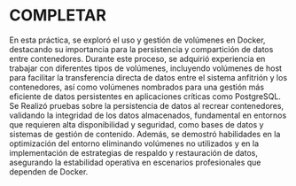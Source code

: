# COMPLETAR  
En esta práctica, se exploró el uso y gestión de volúmenes en Docker, destacando su importancia para la persistencia y compartición de datos entre contenedores. Durante este proceso, se adquirió experiencia en trabajar con diferentes tipos de volúmenes, incluyendo volúmenes de host para facilitar la transferencia directa de datos entre el sistema anfitrión y los contenedores, así como volúmenes nombrados para una gestión más eficiente de datos persistentes en aplicaciones críticas como PostgreSQL. Se Realizó pruebas sobre la persistencia de datos al recrear contenedores, validando la integridad de los datos almacenados, fundamental en entornos que requieren alta disponibilidad y seguridad, como bases de datos y sistemas de gestión de contenido. Además, se demostró habilidades en la optimización del entorno eliminando volúmenes no utilizados y en la implementación de estrategias de respaldo y restauración de datos, asegurando la estabilidad operativa en escenarios profesionales que dependen de Docker.
